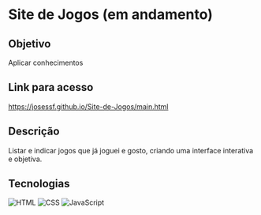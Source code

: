 # Site de Jogos (em andamento)

## Objetivo

Aplicar conhecimentos

## Link para acesso

https://josessf.github.io/Site-de-Jogos/main.html

## Descrição

Listar e indicar jogos que já joguei e gosto, criando uma interface interativa e objetiva.

## Tecnologias

![HTML](https://img.shields.io/badge/HTML-black.svg?style=for-the-badge&logo=HTML5&logoColor=orange)
![CSS](https://img.shields.io/badge/CSS-black.svg?style=for-the-badge&logo=CSS3&logoColor=blue)
![JavaScript](https://img.shields.io/badge/javascript-000.svg?style=for-the-badge&logo=javascript&logoColor=yellow)
